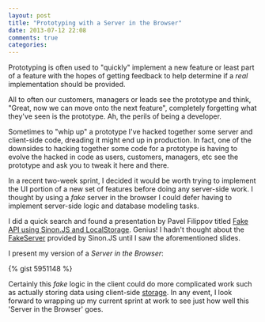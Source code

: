 ```yaml
---
layout: post
title: "Prototyping with a Server in the Browser"
date: 2013-07-12 22:08
comments: true
categories: 
---
```


Prototyping is often used to "quickly" implement a new feature or least part of a feature with the hopes of getting feedback to help determine if a *real* implementation should be provided. 
<!--more-->
All to often our customers, managers or leads see the prototype and think, "Great, now we can move onto the next feature", completely forgetting what they've seen is the prototype. Ah, the perils of being a developer.

Sometimes to "whip up" a prototype I've hacked together some server and client-side code, dreading it might end up in production. In fact, one of the downsides to hacking together some code for a prototype is having to evolve the hacked in code as users, customers, managers, etc see the prototype and ask you to tweak it here and there. 

In a recent two-week sprint, I decided it would be worth trying to implement the UI portion of a new set of features before doing any server-side work. I thought by using a *fake* server in the browser I could defer having to implement server-side logic and database modeling tasks.

I did a quick search and found a presentation by Pavel Filippov titled [Fake API using Sinon.JS
and LocalStorage](http://emdin.info/r/sinon-talk/#1). Genius! I hadn't thought about the [FakeServer](http://sinonjs.org/docs/#server) provided by Sinon.JS until I saw the aforementioned slides.

I present my version of a *Server in the Browser*:


{% gist 5951148 %}

Certainly this *fake* logic in the client could do more complicated work such as actually storing data using client-side [storage](http://www.html5rocks.com/en/features/storage). In any event, I look forward to wrapping up my current sprint at work to see just how well this 'Server in the Browser' goes.